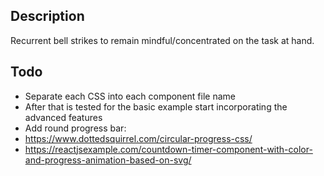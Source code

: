 ## Description
Recurrent bell strikes to remain mindful/concentrated on the task at hand.

## Todo
- Separate each CSS into each component file name
- After that is tested for the basic example start incorporating the advanced features
- Add round progress bar:
- https://www.dottedsquirrel.com/circular-progress-css/
- https://reactjsexample.com/countdown-timer-component-with-color-and-progress-animation-based-on-svg/
